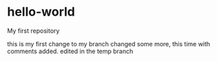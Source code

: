 # hello-world
My first repository

this is my first change to my branch
changed some more, this time with comments added.
edited in the temp branch
